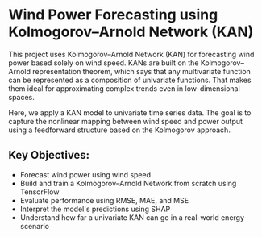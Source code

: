 # Wind Power Forecasting using Kolmogorov–Arnold Network (KAN)

This project uses Kolmogorov–Arnold Network (KAN) for forecasting wind power based solely on wind speed. KANs are built on the Kolmogorov–Arnold representation theorem, which says that any multivariate function can be represented as a composition of univariate functions. That makes them ideal for approximating complex trends even in low-dimensional spaces.

Here, we apply a KAN model to univariate time series data. The goal is to capture the nonlinear mapping between wind speed and power output using a feedforward structure based on the Kolmogorov approach.

## Key Objectives:

- Forecast wind power using wind speed  
- Build and train a Kolmogorov–Arnold Network from scratch using TensorFlow  
- Evaluate performance using RMSE, MAE, and MSE  
- Interpret the model's predictions using SHAP  
- Understand how far a univariate KAN can go in a real-world energy scenario  



